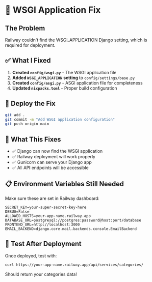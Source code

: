 # 🚨 WSGI Application Fix

## The Problem
Railway couldn't find the WSGI_APPLICATION Django setting, which is required for deployment.

## ✅ What I Fixed

1. **Created `config/wsgi.py`** - The WSGI application file
2. **Added `WSGI_APPLICATION` setting** to `config/settings/base.py`
3. **Created `config/asgi.py`** - ASGI application file for completeness
4. **Updated `nixpacks.toml`** - Proper build configuration

## 🚀 Deploy the Fix

```bash
git add .
git commit -m "Add WSGI application configuration"
git push origin main
```

## 🎯 What This Fixes

- ✅ Django can now find the WSGI application
- ✅ Railway deployment will work properly
- ✅ Gunicorn can serve your Django app
- ✅ All API endpoints will be accessible

## 📋 Environment Variables Still Needed

Make sure these are set in Railway dashboard:

```
SECRET_KEY=your-super-secret-key-here
DEBUG=False
ALLOWED_HOSTS=your-app-name.railway.app
DATABASE_URL=postgresql://postgres:password@host:port/database
FRONTEND_URL=http://localhost:3000
EMAIL_BACKEND=django.core.mail.backends.console.EmailBackend
```

## 🧪 Test After Deployment

Once deployed, test with:
```bash
curl https://your-app-name.railway.app/api/services/categories/
```

Should return your categories data!
